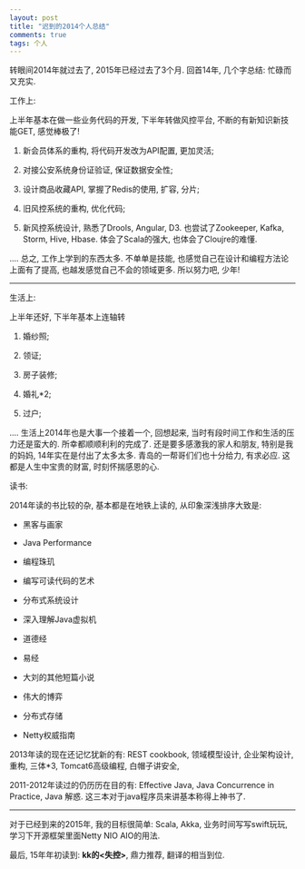 ```yaml
---
layout: post
title: "迟到的2014个人总结"
comments: true
tags: 个人
---
```


转眼间2014年就过去了, 2015年已经过去了3个月. 回首14年, 几个字总结: 忙碌而又充实.

工作上: 

上半年基本在做一些业务代码的开发, 下半年转做风控平台, 不断的有新知识新技能GET, 感觉棒极了!

1. 新会员体系的重构, 将代码开发改为API配置, 更加灵活;

2. 对接公安系统身份证验证, 保证数据安全性;

3. 设计商品收藏API, 掌握了Redis的使用, 扩容, 分片;

4. 旧风控系统的重构, 优化代码;

5. 新风控系统设计, 熟悉了Drools, Angular, D3. 也尝试了Zookeeper, Kafka, Storm, Hive, Hbase. 体会了Scala的强大, 也体会了Cloujre的难懂.

.... 总之, 工作上学到的东西太多. 不单单是技能, 也感觉自己在设计和编程方法论上面有了提高, 也越发感觉自己不会的领域更多. 所以努力吧, 少年!

--------------------------

生活上:

上半年还好, 下半年基本上连轴转

1. 婚纱照;

2. 领证;

3. 房子装修;

4. 婚礼*2;

5. 过户;

.... 生活上2014年也是大事一个接着一个, 回想起来, 当时有段时间工作和生活的压力还是蛮大的. 所幸都顺顺利利的完成了. 还是要多感激我的家人和朋友, 特别是我的妈妈, 14年实在是付出了太多太多. 青岛的一帮哥们们也十分给力, 有求必应. 这都是人生中宝贵的财富, 时刻怀揣感恩的心.

读书:

2014年读的书比较的杂, 基本都是在地铁上读的, 从印象深浅排序大致是:

* 黑客与画家

* Java Performance

* 编程珠玑

* 编写可读代码的艺术

* 分布式系统设计

* 深入理解Java虚拟机

* 道德经

* 易经

* 大刘的其他短篇小说

* 伟大的博弈

* 分布式存储

* Netty权威指南


2013年读的现在还记忆犹新的有: REST cookbook, 领域模型设计, 企业架构设计, 重构, 三体*3, Tomcat6高级编程, 白帽子讲安全, 

2011-2012年读过的仍历历在目的有: Effective Java, Java Concurrence in Practice, Java 解惑. 这三本对于java程序员来讲基本称得上神书了. 

-------------------------

对于已经到来的2015年, 我的目标很简单: Scala, Akka, 业务时间写写swift玩玩, 学习下开源框架里面Netty NIO AIO的用法.

最后, 15年年初读到: **kk的<失控>**, 鼎力推荐, 翻译的相当到位.




